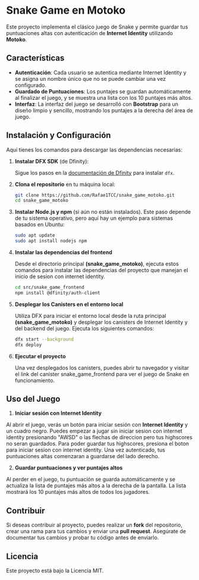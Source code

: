 # Snake Game en Motoko

Este proyecto implementa el clásico juego de Snake y permite guardar tus puntuaciones altas con autenticación de **Internet Identity** utilizando **Motoko**.

## Características

- **Autenticación**: Cada usuario se autentica mediante Internet Identity y se asigna un nombre único que no se puede cambiar una vez configurado.
- **Guardado de Puntuaciones**: Los puntajes se guardan automáticamente al finalizar el juego, y se muestra una lista con los 10 puntajes más altos.
- **Interfaz**: La interfaz del juego se desarrolló con **Bootstrap** para un diseño limpio y sencillo, mostrando los puntajes a la derecha del área de juego.

## Instalación y Configuración

Aquí tienes los comandos para descargar las dependencias necesarias:

1. **Instalar DFX SDK** (de Dfinity):

   Sigue los pasos en la [documentación de Dfinity](https://internetcomputer.org/docs/current/developer-docs/build/install/) para instalar `dfx`. 

2. **Clona el repositorio** en tu máquina local:
   ```bash
   git clone https://github.com/Rafae1TCC/snake_game_motoko.git
   cd snake_game_motoko
   ```

2. **Instalar Node.js y npm** (si aún no están instalados). Este paso depende de tu sistema operativo, pero aquí hay un ejemplo para sistemas basados en Ubuntu:

   ```bash
   sudo apt update
   sudo apt install nodejs npm
   ```

3. **Instalar las dependencias del frontend**

   Desde el directorio principal **(snake_game_motoko)**, ejecuta estos comandos para instalar las dependencias del proyecto que manejan el inicio de sesion con internet identity.
   ```bash
   cd src/snake_game_frontend
   npm install @dfinity/auth-client
   ```

4. **Desplegar los Canisters en el entorno local**

    Utiliza DFX para iniciar el entorno local desde la ruta principal **(snake_game_motoko)** y desplegar los canisters de Internet Identity y del backend del juego. Ejecuta los siguientes comandos:

    ```bash
    dfx start --background
    dfx deploy
    ```

5. **Ejecutar el proyecto**

    Una vez desplegados los canisters, puedes abrir tu navegador y visitar el link del canister snake_game_frontend para ver el juego de Snake en funcionamiento.

## Uso del Juego

1. **Iniciar sesión con Internet Identity**

Al abrir el juego, verás un botón para iniciar sesión con **Internet Identity** y un cuadro negro. Puedes empezar a jugar sin iniciar sesion con internet identity presionando "AWSD" o las flechas de direccion pero tus highscores no seran guardados. Para poder guardar tus highscores, presiona el boton para iniciar sesion con internet identity. Una vez autenticado, tus puntuaciones altas comenzaran a guardarse del lado derecho.

2. **Guardar puntuaciones y ver puntajes altos**

Al perder en el juego, tu puntuación se guarda automáticamente y se actualiza la lista de puntajes más altos a la derecha de la pantalla. La lista mostrará los 10 puntajes más altos de todos los jugadores.

## Contribuir

Si deseas contribuir al proyecto, puedes realizar un **fork** del repositorio, crear una rama para tus cambios y enviar una **pull request**. Asegúrate de documentar tus cambios y probar tu código antes de enviarlo.

## Licencia

Este proyecto está bajo la Licencia MIT.


